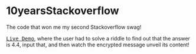 # 10yearsStackoverflow
The code that won me my second Stackoverflow swag!

<kbd>[Live Demo](http://cgi.di.uoa.gr/~gsamaras/soCheese.html)</kbd>, where the user had to solve a riddle to find out that the answer is 4.4, input that, and then watch the encrypted message unveil its content!
